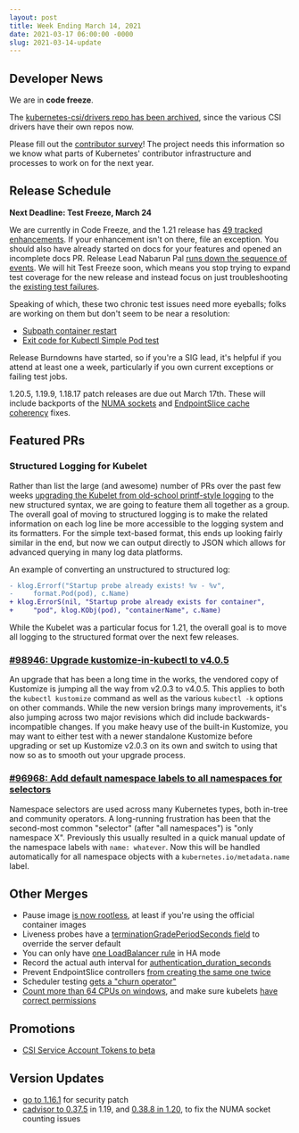 ```yaml
---
layout: post
title: Week Ending March 14, 2021
date: 2021-03-17 06:00:00 -0000
slug: 2021-03-14-update
---
```


## Developer News

We are in **code freeze**.

The [kubernetes-csi/drivers repo has been archived](https://github.com/kubernetes/org/issues/2568), since the various CSI drivers have their own repos now.

Please fill out the [contributor survey](https://www.surveymonkey.com/r/k8scommsurvey2021)!  The project needs this information so we know what parts of Kubernetes' contributor infrastructure and processes to work on for the next year.

## Release Schedule

**Next Deadline: Test Freeze, March 24**

We are currently in Code Freeze, and the 1.21 release has [49 tracked enhancements](http://bit.ly/k8s121-enhancements).  If your enhancement isn't on there, file an exception.  You should also have already started on docs for your features and opened an incomplete docs PR.  Release Lead Nabarun Pal [runs down the sequence of events](https://groups.google.com/g/kubernetes-dev/c/SvtDvel86XU).  We will hit Test Freeze soon, which means you stop trying to expand test coverage for the new release and instead focus on just troubleshooting the [existing test failures](https://testgrid.k8s.io/sig-release-master-blocking).

Speaking of which, these two chronic test issues need more eyeballs; folks are working on them but don't seem to be near a resolution:

* [Subpath container restart](https://github.com/kubernetes/kubernetes/issues/100194)
* [Exit code for Kubectl Simple Pod test](https://github.com/kubernetes/kubernetes/issues/98854)

Release Burndowns have started, so if you're a SIG lead, it's helpful if you attend at least one a week, particularly if you own current exceptions or failing test jobs.

1.20.5, 1.19.9, 1.18.17 patch releases are due out March 17th.  These will include backports of the [NUMA sockets](https://github.com/kubernetes/kubernetes/pull/99771) and [EndpointSlice cache coherency](https://github.com/kubernetes/kubernetes/pull/99345) fixes.

## Featured PRs

### Structured Logging for Kubelet

Rather than list the large (and awesome) number of PRs over the past few weeks [upgrading the Kubelet from old-school printf-style logging](https://github.com/orgs/kubernetes/projects/53) to the new structured syntax, we are going to feature them all together as a group. The overall goal of moving to structured logging is to make the related information on each log line be more accessible to the logging system and its formatters. For the simple text-based format, this ends up looking fairly similar in the end, but now we can output directly to JSON which allows for advanced querying in many log data platforms.

An example of converting an unstructured to structured log:

```diff
- klog.Errorf("Startup probe already exists! %v - %v",
-     format.Pod(pod), c.Name)
+ klog.ErrorS(nil, "Startup probe already exists for container",
+     "pod", klog.KObj(pod), "containerName", c.Name)
```

While the Kubelet was a particular focus for 1.21, the overall goal is to move all logging to the structured format over the next few releases.

### [#98946: Upgrade kustomize-in-kubectl to v4.0.5](https://github.com/kubernetes/kubernetes/pull/98946)

An upgrade that has been a long time in the works, the vendored copy of Kustomize is jumping all the way from v2.0.3 to v4.0.5. This applies to both the `kubectl kustomize` command as well as the various `kubectl -k` options on other commands. While the new version brings many improvements, it's also jumping across two major revisions which did include backwards-incompatible changes. If you make heavy use of the built-in Kustomize, you may want to either test with a newer standalone Kustomize before upgrading or set up Kustomize v2.0.3 on its own and switch to using that now so as to smooth out your upgrade process.

### [#96968: Add default namespace labels to all namespaces for selectors](https://github.com/kubernetes/kubernetes/pull/96968)

Namespace selectors are used across many Kubernetes types, both in-tree and community operators. A long-running frustration has been that the second-most common "selector" (after "all namespaces") is "only namespace X". Previously this usually resulted in a quick manual update of the namespace labels with `name: whatever`. Now this will be handled automatically for all namespace objects with a `kubernetes.io/metadata.name` label.

## Other Merges

* Pause image [is now rootless](https://github.com/kubernetes/kubernetes/pull/97963), at least if you're using the official container images
* Liveness probes have a [terminationGradePeriodSeconds field](https://github.com/kubernetes/kubernetes/pull/99375) to override the server default
* You can only have [one LoadBalancer rule](https://github.com/kubernetes/kubernetes/pull/99825) in HA mode
* Record the actual auth interval for [authentication_duration_seconds](https://github.com/kubernetes/kubernetes/pull/99944)
* Prevent EndpointSlice controllers [from creating the same one twice](https://github.com/kubernetes/kubernetes/pull/100103)
* Scheduler testing [gets a "churn operator"](https://github.com/kubernetes/kubernetes/pull/98900)
* [Count more than 64 CPUs on windows](https://github.com/kubernetes/kubernetes/pull/97378), and make sure kubelets [have correct permissions](https://github.com/kubernetes/kubernetes/pull/96616)

## Promotions

* [CSI Service Account Tokens to beta](https://github.com/kubernetes/kubernetes/pull/99298)

## Version Updates

* [go to 1.16.1](https://github.com/kubernetes/kubernetes/pull/100106) for security patch
* [cadvisor to 0.37.5](https://github.com/kubernetes/kubernetes/pull/99209) in 1.19, and [0.38.8 in 1.20](https://github.com/kubernetes/kubernetes/pull/99207), to fix the NUMA socket counting issues
